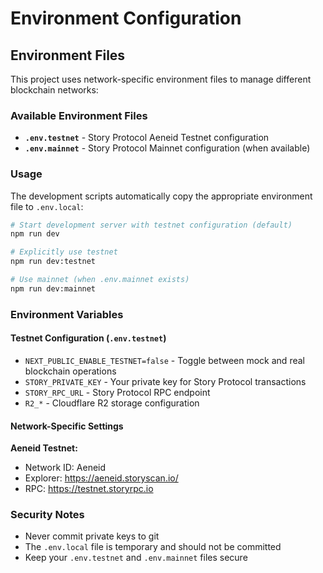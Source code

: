 # Environment Configuration

## Environment Files

This project uses network-specific environment files to manage different blockchain networks:

### Available Environment Files

- **`.env.testnet`** - Story Protocol Aeneid Testnet configuration
- **`.env.mainnet`** - Story Protocol Mainnet configuration (when available)

### Usage

The development scripts automatically copy the appropriate environment file to `.env.local`:

```bash
# Start development server with testnet configuration (default)
npm run dev

# Explicitly use testnet
npm run dev:testnet

# Use mainnet (when .env.mainnet exists)
npm run dev:mainnet
```

### Environment Variables

#### Testnet Configuration (`.env.testnet`)

- `NEXT_PUBLIC_ENABLE_TESTNET=false` - Toggle between mock and real blockchain operations
- `STORY_PRIVATE_KEY` - Your private key for Story Protocol transactions
- `STORY_RPC_URL` - Story Protocol RPC endpoint
- `R2_*` - Cloudflare R2 storage configuration

#### Network-Specific Settings

**Aeneid Testnet:**

- Network ID: Aeneid
- Explorer: https://aeneid.storyscan.io/
- RPC: https://testnet.storyrpc.io

### Security Notes

- Never commit private keys to git
- The `.env.local` file is temporary and should not be committed
- Keep your `.env.testnet` and `.env.mainnet` files secure

